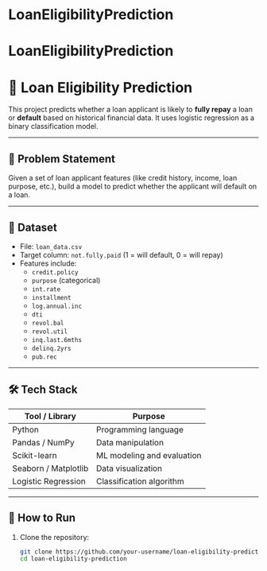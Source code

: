 ﻿# LoanEligibilityPrediction
# LoanEligibilityPrediction
# 🧠 Loan Eligibility Prediction

This project predicts whether a loan applicant is likely to **fully repay** a loan or **default** based on historical financial data. It uses logistic regression as a binary classification model.

---

## 📌 Problem Statement

Given a set of loan applicant features (like credit history, income, loan purpose, etc.), build a model to predict whether the applicant will default on a loan.

---

## 📂 Dataset

- File: `loan_data.csv`
- Target column: `not.fully.paid` (1 = will default, 0 = will repay)
- Features include:
  - `credit.policy`
  - `purpose` (categorical)
  - `int.rate`
  - `installment`
  - `log.annual.inc`
  - `dti`
  - `revol.bal`
  - `revol.util`
  - `inq.last.6mths`
  - `delinq.2yrs`
  - `pub.rec`

---

## 🛠️ Tech Stack

| Tool / Library     | Purpose                        |
|--------------------|--------------------------------|
| Python             | Programming language           |
| Pandas / NumPy     | Data manipulation              |
| Scikit-learn       | ML modeling and evaluation     |
| Seaborn / Matplotlib | Data visualization          |
| Logistic Regression | Classification algorithm      |

---

## 🚀 How to Run

1. Clone the repository:
   ```bash
   git clone https://github.com/your-username/loan-eligibility-prediction.git
   cd loan-eligibility-prediction
